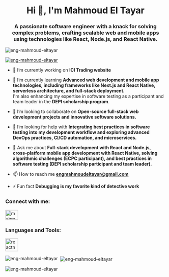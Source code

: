 <h1 align="center">Hi 👋, I'm Mahmoud El Tayar</h1>
<h3 align="center">A passionate software engineer with a knack for solving complex problems, crafting scalable web and mobile apps using technologies like React, Node.js, and React Native.</h3>

<p align="left"> <img src="https://komarev.com/ghpvc/?username=eng-mahmoud-eltayar&label=Profile%20views&color=0e75b6&style=flat" alt="eng-mahmoud-eltayar" /> </p>

<p align="left"> <a href="https://github.com/ryo-ma/github-profile-trophy"><img src="https://github-profile-trophy.vercel.app/?username=eng-mahmoud-eltayar" alt="eng-mahmoud-eltayar" /></a> </p>

- 🔭 I’m currently working on **ICI Trading website**

- 🌱 I’m currently learning **Advanced web development and mobile app technologies, including frameworks like Next.js and React Native, serverless architecture, and full-stack deployment.**  
  I'm also enhancing my expertise in software testing as a participant and team leader in the **DEPI scholarship program**.

- 👯 I’m looking to collaborate on **Open-source full-stack web development projects and innovative software solutions.**

- 🤝 I’m looking for help with **Integrating best practices in software testing into my development workflow and exploring advanced DevOps practices, CI/CD automation, and microservices.**

- 💬 Ask me about **Full-stack development with React and Node.js, cross-platform mobile app development with React Native, solving algorithmic challenges (ECPC participant), and best practices in software testing (DEPI scholarship participant and team leader).**

- 📫 How to reach me **engmahmoudeltayar@gmail.com**

- ⚡ Fun fact **Debugging is my favorite kind of detective work**

<h3 align="left">Connect with me:</h3>
<p align="left">
<a href="https://linkedin.com/in/mahmoud eltyar" target="blank"><img align="center" src="https://raw.githubusercontent.com/rahuldkjain/github-profile-readme-generator/master/src/images/icons/Social/linked-in-alt.svg" alt="mahmoud eltyar" height="30" width="40" /></a>
</p>

<h3 align="left">Languages and Tools:</h3>
<p align="left">
  <!-- (unchanged icons section) -->
  <a href="https://reactnative.dev/" target="_blank" rel="noreferrer"> <img src="https://reactnative.dev/img/header_logo.svg" alt="reactnative" width="40" height="40"/> </a>
</p>

<p><img align="left" src="https://github-readme-stats.vercel.app/api/top-langs?username=eng-mahmoud-eltayar&show_icons=true&locale=en&layout=compact" alt="eng-mahmoud-eltayar" /></p>

<p>&nbsp;<img align="center" src="https://github-readme-stats.vercel.app/api?username=eng-mahmoud-eltayar&show_icons=true&locale=en" alt="eng-mahmoud-eltayar" /></p>

<p><img align="center" src="https://github-readme-streak-stats.herokuapp.com/?user=eng-mahmoud-eltayar&" alt="eng-mahmoud-eltayar" /></p>
